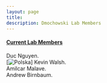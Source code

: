 ```yaml
---
layout: page
title: 
description: Dmochowski Lab Members
---
```




#### <u>Current Lab Members</u>
Duc Nguyen.   
[![Polska]({BASE_PATH}}/assets/wodka.jpg "Shiprock, New Mexico by Beau Rogers")]
Kevin Walsh.      
Amilcar Malave.     
Andrew Birnbaum.    



<!-- Note: this is how to write a comment in HTML. Everything in here won't show up on your webpage.-->

<!--
To increase the size of the title, use fewer # in front of the paper title.
To decrease the size of the title, use more #. 
To remove the italics, remove the * before and after the description
To remove the underline from the title, remove the <u> tags (<u> and </u>)
-->
